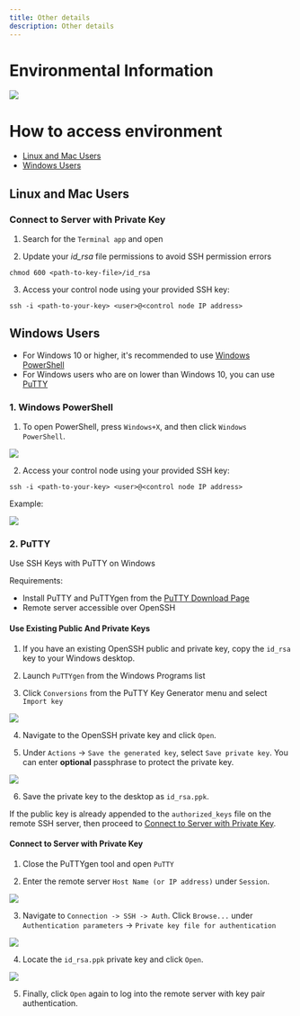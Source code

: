 ```yaml
---
title: Other details
description: Other details
---
```


# Environmental Information

![](images/overview-env.png)

# How to access environment

- [Linux and Mac Users](#linux-and-mac-users)
- [Windows Users](#windows-users)

## Linux and Mac Users

### Connect to Server with Private Key

1) Search for the `Terminal app` and open

2) Update your *id_rsa* file permissions to avoid SSH permission errors

```
chmod 600 <path-to-key-file>/id_rsa
```

3) Access your control node using your provided SSH key: 

```
ssh -i <path-to-your-key> <user>@<control node IP address>
```

## Windows Users

- For Windows 10 or higher, it's recommended to use [Windows PowerShell](#1.-windows-powershell)
- For Windows users who are on lower than Windows 10, you can use [PuTTY](#2.-putty)

### 1. Windows PowerShell

1) To open PowerShell, press `Windows+X`, and then click `Windows PowerShell`.

![](images/windowspowershell-1.png)

2) Access your control node using your provided SSH key:

```
ssh -i <path-to-your-key> <user>@<control node IP address>
```

Example:

![](images/windowspowershell-2.png)

### 2. PuTTY

Use SSH Keys with PuTTY on Windows

Requirements:

- Install PuTTY and PuTTYgen from the [PuTTY Download Page](https://www.chiark.greenend.org.uk/~sgtatham/putty/latest.html)
- Remote server accessible over OpenSSH

#### Use Existing Public And Private Keys

1) If you have an existing OpenSSH public and private key, copy the `id_rsa` key to your Windows desktop. 

2) Launch `PuTTYgen` from the Windows Programs list

3) Click `Conversions` from the PuTTY Key Generator menu and select `Import key`

![](images/puttygen-1.png)

4) Navigate to the OpenSSH private key and click `Open`.

5) Under `Actions` -> `Save the generated key`, select `Save private key`. You can enter **optional** passphrase to protect the private key.

![](images/puttygen-2.png)

6) Save the private key to the desktop as `id_rsa.ppk`.

If the public key is already appended to the `authorized_keys` file on the remote SSH server, then proceed to [Connect to Server with Private Key](#connect-to-server-with-private-key).

#### Connect to Server with Private Key

1) Close the PuTTYgen tool and open `PuTTY`

2) Enter the remote server `Host Name (or IP address)` under `Session`.

![](images/putty-1.png)

3) Navigate to `Connection -> SSH -> Auth`. Click `Browse...` under `Authentication parameters` -> `Private key file for authentication`

![](images/putty-2.png)

4) Locate the `id_rsa.ppk` private key and click `Open`.

![](images/putty-3.png)

5) Finally, click `Open` again to log into the remote server with key pair authentication.
